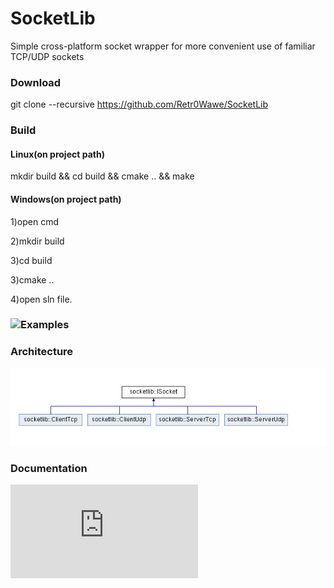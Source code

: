 # SocketLib
Simple cross-platform socket wrapper for more convenient use of familiar TCP/UDP sockets
### Download
git clone --recursive https://github.com/Retr0Wawe/SocketLib
### Build
#### Linux(on project path)
mkdir build && cd build && cmake .. && make
#### Windows(on project path)
1)open cmd

2)mkdir build

3)cd build

3)cmake ..

4)open sln file.

### ![Examples](https://github.com/Retr0Wawe/SocketLib/tree/main/example)
### Architecture
![scheme](https://github.com/Retr0Wawe/SocketLib/blob/main/docs/architecture.png)
### Documentation
![docs](https://github.com/Retr0Wawe/SocketLib/blob/main/docs/html/index.html)
